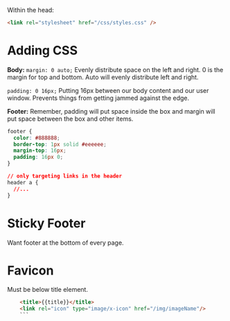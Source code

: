
Within the head:
```html
<link rel="stylesheet" href="/css/styles.css" />
```


# Adding CSS

**Body:**
`margin: 0 auto;` Evenly distribute space on the left and right. 0 is the margin for top and bottom. Auto will evenly distribute left and right. 

`padding: 0 16px;` Putting 16px between our body content and our user window. Prevents things from getting jammed against the edge.

**Footer:**
Remember, padding will put space inside the box and margin will put space between the box and other items.

```css
footer {
  color: #888888;
  border-top: 1px solid #eeeeee;
  margin-top: 16px;
  padding: 16px 0;
}

// only targeting links in the header
header a {
  //...
}
```

# Sticky Footer
Want footer at the bottom of every page.

# Favicon
Must be below title element. 
```html
    <title>{{title}}</title>
    <link rel="icon" type="image/x-icon" href="/img/imageName"/>
    ```